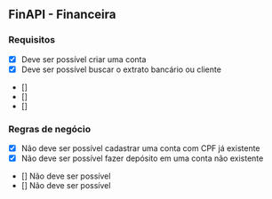 ## FinAPI - Financeira

### Requisitos
- [x] Deve ser possível criar uma conta
- [x] Deve ser possível buscar o extrato bancário ou cliente
- [] 
- [] 
- [] 




### Regras de negócio

- [x] Não deve ser possível cadastrar uma conta com CPF já existente
- [x] Não deve ser possível fazer depósito em uma conta não existente
- [] Não deve ser possível  
- [] Não deve ser possível  
